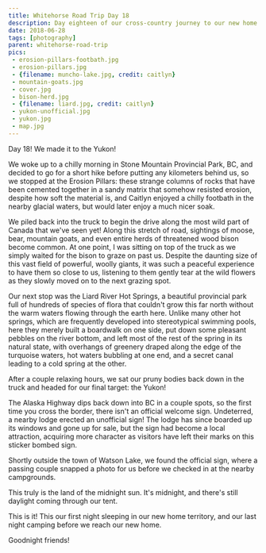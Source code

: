 ```yaml
---
title: Whitehorse Road Trip Day 18
description: Day eighteen of our cross-country journey to our new home in Whitehorse
date: 2018-06-28
tags: [photography]
parent: whitehorse-road-trip
pics:
 - erosion-pillars-footbath.jpg
 - erosion-pillars.jpg
 - {filename: muncho-lake.jpg, credit: caitlyn}
 - mountain-goats.jpg
 - cover.jpg
 - bison-herd.jpg
 - {filename: liard.jpg, credit: caitlyn}
 - yukon-unofficial.jpg
 - yukon.jpg
 - map.jpg
---
```

Day 18! We made it to the Yukon!

We woke up to a chilly morning in Stone Mountain Provincial Park, BC, and decided to go for a short hike before putting any kilometers behind us, so we stopped at the Erosion Pillars: these strange columns of rocks that have been cemented together in a sandy matrix that somehow resisted erosion, despite how soft the material is, and Caitlyn enjoyed a chilly footbath in the nearby glacial waters, but would later enjoy a much nicer soak.

We piled back into the truck to begin the drive along the most wild part of Canada that we've seen yet! Along this stretch of road, sightings of moose, bear, mountain goats, and even entire herds of threatened wood bison become common. At one point, I was sitting on top of the truck as we simply waited for the bison to graze on past us. Despite the daunting size of this vast field of powerful, woolly giants, it was such a peaceful experience to have them so close to us, listening to them gently tear at the wild flowers as they slowly moved on to the next grazing spot.

Our next stop was the Liard River Hot Springs, a beautiful provincial park full of hundreds of species of flora that couldn't grow this far north without the warm waters flowing through the earth here. Unlike many other hot springs, which are frequently developed into stereotypical swimming pools, here they merely built a boardwalk on one side, put down some pleasant pebbles on the river bottom, and left most of the rest of the spring in its natural state, with overhangs of greenery draped along the edge of the turquoise waters, hot waters bubbling at one end, and a secret canal leading to a cold spring at the other.

After a couple relaxing hours, we sat our pruny bodies back down in the truck and headed for our final target: the Yukon!

The Alaska Highway dips back down into BC in a couple spots, so the first time you cross the border, there isn't an official welcome sign. Undeterred, a nearby lodge erected an unofficial sign! The lodge has since boarded up its windows and gone up for sale, but the sign had become a local attraction, acquiring more character as visitors have left their marks on this sticker bombed sign.

Shortly outside the town of Watson Lake, we found the official sign, where a passing couple snapped a photo for us before we checked in at the nearby campgrounds.

This truly is the land of the midnight sun. It's midnight, and there's still daylight coming through our tent.

This is it! This our first night sleeping in our new home territory, and our last night camping before we reach our new home.

Goodnight friends!